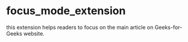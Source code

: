 # focus_mode_extension
this extension helps readers to focus on the main article on Geeks-for-Geeks website.
